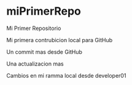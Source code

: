 # miPrimerRepo

Mi Primer Repositorio

Mi primera contrubicion local para GitHub 

Un commit mas desde GitHub 

Una actualizacion mas 

Cambios en mi ramma local desde developer01
